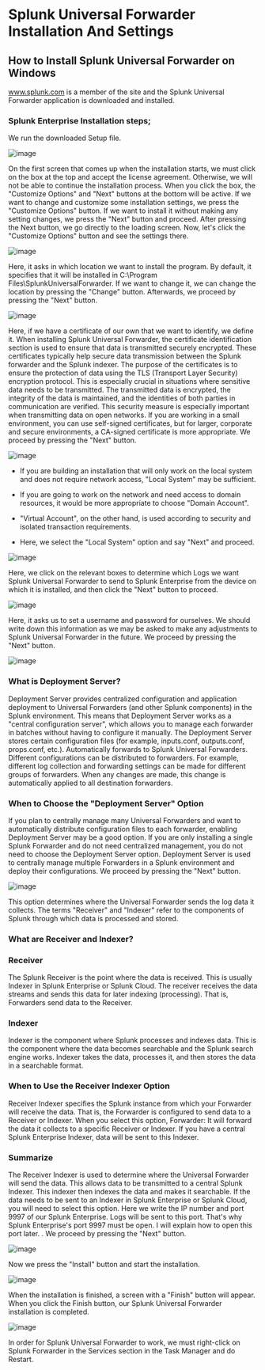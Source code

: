 # Splunk Universal Forwarder Installation And Settings

## How to Install Splunk Universal Forwarder on Windows

www.splunk.com is a member of the site and the Splunk Universal Forwarder application is downloaded and installed.
### Splunk Enterprise Installation steps;
We run the downloaded Setup file.

![image](https://github.com/user-attachments/assets/0a7afcbb-5740-406e-90f5-5c76b560cc42)

On the first screen that comes up when the installation starts,  we must click on the box at the top and accept the license agreement. Otherwise, we will not be able to continue the installation process. When you click the box, the "Customize Options" and "Next" buttons at the bottom will be active. If we want to change and customize some installation settings, we press the "Customize Options" button. If we want to install it without making any setting changes, we press the "Next" button and proceed. After pressing the Next button, we go directly to the loading screen. Now, let's click the "Customize Options" button and see the settings there.

![image](https://github.com/user-attachments/assets/4f086da4-c6a7-45a7-82e9-b07ebaa3c89a)

Here, it asks in which location we want to install the program. By default, it specifies that it will be installed in C:\Program Files\SplunkUniversalForwarder\. If we want to change it, we can change the location by pressing the "Change" button. Afterwards, we proceed by pressing the "Next" button.

![image](https://github.com/user-attachments/assets/60863c81-c7eb-454c-ae6f-0fd7bc5ce020)

Here, if we have a certificate of our own that we want to identify, we define it. When installing Splunk Universal Forwarder, the certificate identification section is used to ensure that data is transmitted securely encrypted. These certificates typically help secure data transmission between the Splunk forwarder and the Splunk indexer. The purpose of the certificates is to ensure the protection of data using the TLS (Transport Layer Security) encryption protocol. This is especially crucial in situations where sensitive data needs to be transmitted. The transmitted data is encrypted, the integrity of the data is maintained, and the identities of both parties in communication are verified. This security measure is especially important when transmitting data on open networks. If you are working in a small environment, you can use self-signed certificates, but for larger, corporate and secure environments, a CA-signed certificate is more appropriate. We proceed by pressing the "Next" button.

![image](https://github.com/user-attachments/assets/58675633-74d1-4551-a1ba-31c076470062)

- If you are building an installation that will only work on the local system and does not require network access, "Local System" may be sufficient.

- If you are going to work on the network and need access to domain resources, it would be more appropriate to choose "Domain Account".

- "Virtual Account", on the other hand, is used according to security and isolated transaction requirements.

- Here, we select the "Local System" option and say "Next" and proceed.

![image](https://github.com/user-attachments/assets/59a9e198-96c5-4221-aded-e1d7368e9f66)

Here, we click on the relevant boxes to determine which Logs we want  Splunk Universal Forwarder to send to Splunk Enterprise from the device on which it is installed, and then click the "Next" button to proceed.

![image](https://github.com/user-attachments/assets/760c93b1-aba0-46b8-991c-73fb15cdb3be)

Here, it asks us  to set a username and password for ourselves. We should write down this information as we may be asked to make any adjustments to Splunk Universal Forwarder in the future. We proceed by pressing the "Next" button.

![image](https://github.com/user-attachments/assets/cc0f6434-7673-4fb0-a5b2-0baf2d27327e)

### What is Deployment Server?
Deployment Server provides centralized configuration and application deployment to Universal Forwarders (and other Splunk components) in the Splunk environment. This means that Deployment Server works as a "central configuration server", which allows you to manage each forwarder in batches without having to configure it manually. The Deployment Server stores certain configuration files (for example, inputs.conf, outputs.conf, props.conf, etc.). Automatically forwards to Splunk Universal Forwarders. Different configurations can be distributed to forwarders. For example, different log collection and forwarding settings can be made for different groups of forwarders. When any changes are made, this change is automatically applied to all destination forwarders.
### When to Choose the "Deployment Server" Option
If you plan to centrally manage many Universal Forwarders and want to automatically distribute configuration files to each forwarder, enabling Deployment Server may be a good option. If you are only installing a single Splunk Forwarder and do not need centralized management, you do not need to choose the Deployment Server option. Deployment Server is used to centrally manage multiple Forwarders in a Splunk environment and deploy their configurations. We proceed by pressing the "Next" button.

![image](https://github.com/user-attachments/assets/dfeb0f8f-ca77-49e5-8f03-3d82457d2562)

This option determines where the Universal Forwarder sends the log data it collects. The terms "Receiver" and "Indexer" refer to the components of Splunk through which data is processed and stored.
### What are Receiver and Indexer?

### Receiver
The Splunk Receiver is the point where the data is received. This is usually Indexer in Splunk Enterprise or Splunk Cloud. The receiver receives the data streams and sends this data for later indexing (processing). That is, Forwarders send data to the Receiver.

### Indexer
Indexer is the component where Splunk processes and indexes data. This is the component where the data becomes searchable and the Splunk search engine works. Indexer takes the data, processes it, and then stores the data in a searchable format.

### When to Use the Receiver Indexer Option
Receiver Indexer specifies the Splunk instance from which your Forwarder will receive the data. That is, the Forwarder is configured to send data to a Receiver or Indexer.
When you select this option, Forwarder: It will forward the data it collects to a specific Receiver or Indexer. If you have a central Splunk Enterprise Indexer, data will be sent to this Indexer.

### Summarize
The Receiver Indexer is used to determine where the Universal Forwarder will send the data. This allows data to be transmitted to a central Splunk Indexer. This indexer then indexes the data and makes it searchable. If the data needs to be sent to an Indexer in Splunk Enterprise or Splunk Cloud, you will need to select this option. Here we write the IP number and port 9997 of our Splunk Enterprise. Logs will be sent to this port. That's why Splunk Enterprise's port 9997 must be open. I will explain how to open this port later. . We proceed by pressing the "Next" button.

![image](https://github.com/user-attachments/assets/d66d15f1-1f75-41c0-8b08-cc0a7554715f)

Now we press the "Install" button and start the installation. 

![image](https://github.com/user-attachments/assets/05f8ad44-d2d1-448e-b18f-db82ea6c0ff0)

When  the installation is finished, a screen with a "Finish" button will appear. When you click the Finish button, our Splunk Universal Forwarder installation is completed.

![image](https://github.com/user-attachments/assets/7ddc6de7-3ed8-4e76-b637-fe663b2492b5)

In order for Splunk Universal Forwarder to work, we must right-click on Splunk Forwarder in the Services section in the Task Manager and do Restart.
